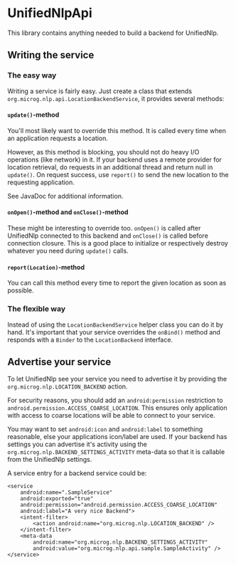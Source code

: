 UnifiedNlpApi
=============
This library contains anything needed to build a backend for UnifiedNlp.

Writing the service
-------------------
### The easy way
Writing a service is fairly easy. Just create a class that extends `org.microg.nlp.api.LocationBackendService`, it provides several methods:

#### `update()`-method
You'll most likely want to override this method. It is called every time when an application requests a location.

However, as this method is blocking, you should not do heavy I/O operations (like network) in it.
If your backend uses a remote provider for location retrieval, do requests in an additional thread and return null in `update()`. 
On request success, use `report()` to send the new location to the requesting application.

See JavaDoc for additional information.

#### `onOpen()`-method and `onClose()`-method
These might be interesting to override too. `onOpen()` is called after UnifiedNlp connected to this backend and `onClose()` is called before connection closure.
This is a good place to initialize or respectively destroy whatever you need during `update()` calls.

#### `report(Location)`-method
You can call this method every time to report the given location as soon as possible.

### The flexible way
Instead of using the `LocationBackendService` helper class you can do it by hand. 
It's important that your service overrides the `onBind()` method and responds with a `Binder` to the `LocationBackend` interface.

Advertise your service
----------------------
To let UnifiedNlp see your service you need to advertise it by providing the `org.microg.nlp.LOCATION_BACKEND` action. 

For security reasons, you should add an `android:permission` restriction to `android.permission.ACCESS_COARSE_LOCATION`. This ensures only application with access to coarse locations will be able to connect to your service.

You may want to set `android:icon` and `android:label` to something reasonable, else your applications icon/label are used.
If your backend has settings you can advertise it's activity using the `org.microg.nlp.BACKEND_SETTINGS_ACTIVITY` meta-data so that it is callable from the UnifiedNlp settings.

A service entry for a backend service could be:

	<service
		android:name=".SampleService"
		android:exported="true"
		android:permission="android.permission.ACCESS_COARSE_LOCATION"
		android:label="A very nice Backend">
		<intent-filter>
			<action android:name="org.microg.nlp.LOCATION_BACKEND" />
		</intent-filter>
		<meta-data
			android:name="org.microg.nlp.BACKEND_SETTINGS_ACTIVITY"
			android:value="org.microg.nlp.api.sample.SampleActivity" />
	</service>
